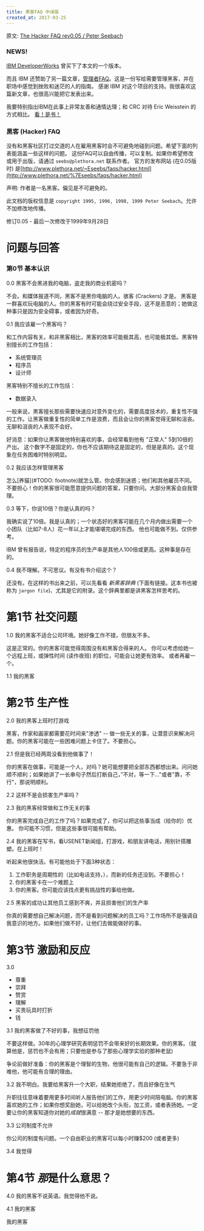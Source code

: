 ```yaml
---
title: 黑客FAQ 中译版
created_at: 2017-03-25
---
```


原文: [The Hacker FAQ rev0.05 / Peter Seebach](https://www.seebs.net/faqs/hacker.html)

### NEWS!

[IBM DeveloperWorks](http://www.ibm.com/developerworks/) 曾买下了本文的一个版本。

而且 IBM 还赞助了另一篇文章，[管理者FAQ](http://www.seebs.net/faqs/manager.html)。这是一份写给需要管理黑客，并在职场中感觉到挫败和迷茫的人的指南。
感谢 IBM 对这个项目的支持。我很喜欢这篇新文章，也很高兴能把它发表出来。

我要特别指出IBM在此事上非常友善和通情达理；和 CRC 对待 Eric Weisstein 的方式相比。
[看！是书！](http://www.powells.com/cgi-bin/partner?partner_id=23311&html=ppbs/23311.html)

### 黑客 (Hacker) FAQ

没有和黑客社区打过交道的人在雇用黑客时会不可避免地碰到问题。希望下面的列表能涵盖一些这样的问题。
这份FAQ可以自由传播，可以复制。如果你希望修改或用于出版，请通过 `seebs@plethora.net` 联系作者。
官方的发布网站 (在0.05版时) 是[http://www.plethora.net/~Eseebs/faqs/hacker.html](http://www.plethora.net/%7Eseebs/faqs/hacker.html)

声明: 作者是一名黑客。偏见是不可避免的。

此文档的版权信息是 `copyright 1995, 1996, 1998, 1999 Peter Seebach`。允许不加修改地传播。

修订0.05 - 最后一次修改于1999年9月28日

# 问题与回答

### 第0节 基本认识

0.0 黑客不会黑进我的电脑，盗走我的商业机密吗？

不会。和媒体报道不同，黑客不是黑你电脑的人。骇客 (Crackers) 才是。
黑客是一群喜欢玩电脑的人。你的黑客有时可能会绕过安全手段，这不是恶意的；她做这种事只是因为安全碍事，或者因为好奇。

0.1 我应该雇一个黑客吗？

和工作内容有关。和非黑客相比，黑客的效率可能极其高，也可能极其低。黑客特别擅长的工作包括：

- 系统管理员
- 程序员
- 设计师

黑客特别不擅长的工作包括：

- 数据录入

一般来说，黑客擅长那些需要快速应对意外变化的，需要高度技术的，重复性不强的工作。让黑客做重复性的简单工作是浪费，而且会让你的黑客觉得无聊和沮丧。无聊和沮丧的人表现不会好。

好消息：如果你让黑客做他特别喜欢的事，会经常看到他有 "正常人" 5到10倍的产出。
这个数字不是固定的，你也不应该期待这是固定的，但是是真的。这个现象在任务困难时特别明显。

0.2 我应该怎样管理黑客

怎么[养猫](#TODO: footnote)就怎么管。你会感到迷惑；他们和其他雇员不同。不要担心！你的黑客很可能愿意提供问题的答案，只要你问。大部分黑客会自我管理。

0.3 等下，你说10倍？你是认真的吗？

我确实说了10倍。我是认真的；一个状态好的黑客可能在几个月内做出需要一个小团队（比如7-8人）花一年以上才能堪堪完成的东西。
他也可能做不到。仅供参考。

IBM 曾有报告说，特定的程序员的生产率是其他人100倍或更高。这种事是存在的。

0.4 我不理解。不可思议。有没有书介绍这个？

还没有。在这样的书出来之前，可以先看看 *新黑客辞典* (下面有链接。这本书也被称为 `jargon file`)、尤其是它的附录。这个辞典里都是讲黑客怎样思考的。

# 第1节 社交问题

1.0 我的黑客不适合公司环境。她好像工作不错，但朋友不多。

这是正常的。你的黑客可能觉得周围没有和黑客合得来的人。
你可以考虑给她一个远程上班，或弹性时间 (读作夜班) 的职位，可能会让她更有效率。
或者再雇一个。

1.1 我的黑客


# 第2节 生产性

2.0 我的黑客上班时打游戏

黑客，作家和画家都需要花时间来"渗透" -- 做一些无关的事，让潜意识来解决问题。你的黑客可能在一些困难问题上卡住了。不要担心。

2.1 但是我已经两周没看到他做事了！

你的黑客在做事，可能是一个人，对吗？她可能想要把全部东西都想出来。问问她顺不顺利；如果她讲了一长串句子然后打断自己，”不对，等一下..."或者"靠，不行"，那说明顺利。

2.2 这样不是会损害生产率吗？

2.3 我的黑客经常做和工作无关的事


你的黑客完成自己的工作了吗？如果完成了，你可以把这些事当成（给你的）优惠。
你可能不习惯，但是这些事很可能有帮助。

2.4 我的黑客在写书，看USENET新闻组，打游戏，和朋友讲电话，用别针搭雕塑。在上班时！

听起来他很快活。有可能他处于下面3种状态：

1. 工作职务是周期性的（比如电话支持，），而新的任务还没到。不要担心！
2. 你的黑客卡在一个难题上
3. 你的黑客。你可能应该找点更有挑战性的事给他做。

2.5 黑客的成功让其他员工感到不爽，并且损害他们的生产率

你真的需要想自己解决问题，而不是看到问题解决的员工吗？工作场所不是强调自我意识的地方。如果他们做不好，让他们去做能做好的事。

# 第3节 激励和反应

3.0

- 尊重
- 崇拜
- 赞赏
- 理解
- 买贵玩具时打折
- 钱

3.1 我的黑客做了不好的事，我想征罚他

不要这样做。30年的心理学研究表明惩罚不会带来好的长期效果。你的黑客。（就算他是，惩罚也不会有用；只要他是参与了那些心理学实验的那种老鼠)

争论前做好准备：你的黑客是个理智的生物，他很可能有自己的逻辑。不要急于非难他，他可能有合理的理由。

3.2 我不明白。我要给黑客升一个大职，结果她拒绝了，而且好像在生气

升职往往意味着要用更多时间听人报告他们的工作，用更少时间陪电脑。你的黑客喜欢她的工作；如果你想奖励她，可以给她改个头衔，加工资，或者表扬她。一定要让你的黑客知道你对她的*成就*很满意 -- 那才是她想要的东西。

3.3 公司制度不允许

你公司的制度有问题。一个自由职业的黑客可以每小时赚$200 (或者更多)

3.4 我觉得

# 第4节 *那*是什么意思？

4.0 我的黑客不说英语。我觉得他不说。

4.1 我的黑客


我的黑客
